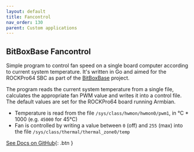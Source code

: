 ```yaml
---
layout: default
title: Fancontrol
nav_order: 130
parent: Custom applications
---
```

## BitBoxBase Fancontrol

Simple program to control fan speed on a single board computer according to current system temperature.
It's written in Go and aimed for the ROCKPro64 SBC as part of the [BitBoxBase](https://github.com/digitalbitbox/bitbox-base) project.

The program reads the current system temperature from a single file, calculates the appropriate fan PWM value and writes it into a control file.
The default values are set for the ROCKPro64 board running Armbian.

* Temperature is read from the file `/sys/class/hwmon/hwmon0/pwm1`, in °C * 1000 (e.g. `45000` for 45°C)
* Fan is controlled by writing a value between `0` (off) and `255` (max) into the file `/sys/class/thermal/thermal_zone0/temp`

[See Docs on GitHub](https://github.com/digitalbitbox/bitbox-base/tree/master/tools/bbbfancontrol){: .btn }
